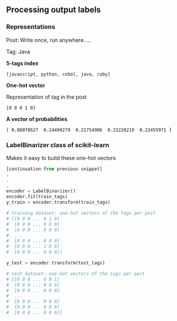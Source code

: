 ## Processing output labels

### Representations

Post: Write once, run anywhere.....

Tag: Java

**5-tags index**
```
[javascript, python, cobol, java, ruby]
```
**One-hot vector**

Representation of tag in the post
```
[0 0 0 1 0]
```

**A vector of probabilities**
```
[ 0.08078627  0.24490279  0.21754906  0.23220219  0.22455971 ]
```

### LabelBinarizer class of scikit-learn

Makes it easy to build these one-hot vectors

```python
[continuation from previous snippet]
.
.
.
encoder = LabelBinarizer()
encoder.fit(train_tags)
y_train = encoder.transform(train_tags)

# training dataset: one-hot vectors of the tags per post
# [[0 0 0 ... 0 1 0]
#  [0 0 0 ... 0 0 0]
#  [0 0 0 ... 0 0 0]
#  ...
#  [0 0 0 ... 0 0 0]
#  [0 0 0 ... 1 0 0]
#  [0 0 0 ... 0 0 0]]

y_test = encoder.transform(test_tags)

# test dataset: one-hot vectors of the tags per post
# [[0 0 0 ... 0 0 1]
#  [0 0 0 ... 0 0 0]
#  [0 0 0 ... 0 0 0]
#  ...
#  [0 0 0 ... 0 0 0]
#  [0 0 0 ... 0 0 0]
#  [0 0 0 ... 0 0 0]]
```